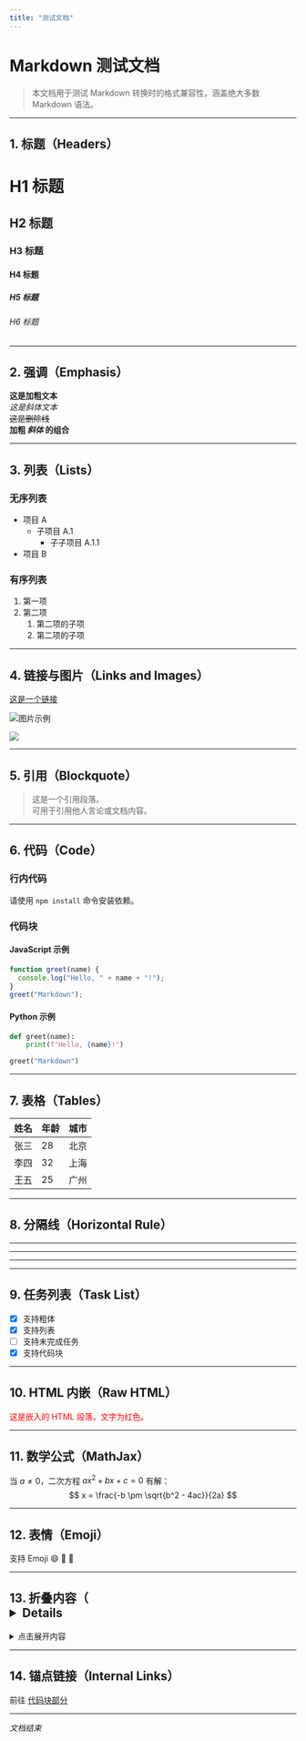 ```yaml
---
title: "测试文档"
---
```

# Markdown 测试文档

> 本文档用于测试 Markdown 转换时的格式兼容性，涵盖绝大多数 Markdown 语法。

***

## 1. 标题（Headers）

# H1 标题
## H2 标题
### H3 标题
#### H4 标题
##### H5 标题
###### H6 标题

***

## 2. 强调（Emphasis）

**这是加粗文本**  
_这是斜体文本_  
~~这是删除线~~  
**加粗 _斜体_ 的组合**

***

## 3. 列表（Lists）

### 无序列表
- 项目 A
  - 子项目 A.1
    - 子子项目 A.1.1
- 项目 B

### 有序列表
1. 第一项
2. 第二项
   1. 第二项的子项
   2. 第二项的子项

***

## 4. 链接与图片（Links and Images）

[这是一个链接](https://www.example.com)

![图片示例](https://www.bing.com/images/search?view=detailV2&ccid=yhtM2yF9&id=9F1CAA199E3576CBC3ED1C81E3165F6D11DBE710&thid=OIP.yhtM2yF9xwY-6CoJFf9zGQHaE1&mediaurl=https%3a%2f%2fth.bing.com%2fth%2fid%2fR.ca1b4cdb217dc7063ee82a0915ff7319%3frik%3dEOfbEW1fFuOBHA%26riu%3dhttp%253a%252f%252fimg95.699pic.com%252fphoto%252f40005%252f9973.jpg_wh860.jpg%26ehk%3dCWROhjNoe4g3P9t73cljxauVT0PIqik4dFMdd7V3JJ8%253d%26risl%3d%26pid%3dImgRaw%26r%3d0&exph=561&expw=860&q=%e4%b8%8b%e9%9b%a8&simid=608010213098522869&FORM=IRPRST&ck=11612D08C3B69502B94047060BCF1670&selectedIndex=0&itb=0 "图片标题")

![](https://i-blog.csdnimg.cn/img_convert/cde0b0b1d9533c12b4ab0a6aeaf9f77b.png)
***

## 5. 引用（Blockquote）

> 这是一个引用段落。  
> 可用于引用他人言论或文档内容。

***

## 6. 代码（Code）

### 行内代码
请使用 `npm install` 命令安装依赖。

### 代码块
#### JavaScript 示例

```javascript
function greet(name) {
  console.log("Hello, " + name + "!");
}
greet("Markdown");
```

#### Python 示例

```python
def greet(name):
    print(f"Hello, {name}!")

greet("Markdown")
```

***

## 7. 表格（Tables）

| 姓名 | 年龄 | 城市     |
|------|------|----------|
| 张三 | 28   | 北京     |
| 李四 | 32   | 上海     |
| 王五 | 25   | 广州     |

***

## 8. 分隔线（Horizontal Rule）

***
***
___

***

## 9. 任务列表（Task List）

- [x] 支持粗体
- [x] 支持列表
- [ ] 支持未完成任务
- [x] 支持代码块

***

## 10. HTML 内嵌（Raw HTML）

<p style="color:red;">这是嵌入的 HTML 段落，文字为红色。</p>

***

## 11. 数学公式（MathJax）

当 $a \ne 0$，二次方程 $ax^2 + bx + c = 0$ 有解：
$$
x = \frac{-b \pm \sqrt{b^2 - 4ac}}{2a}
$$

***

## 12. 表情（Emoji）

支持 Emoji 😄 🎉 🚀

***

## 13. 折叠内容（<details> 标签）

<details>
  <summary>点击展开内容</summary>
  这是隐藏内容，可以通过点击展开查看。
</details>

***

## 14. 锚点链接（Internal Links）

前往 [代码块部分](#6-代码code)

***

*文档结束*
